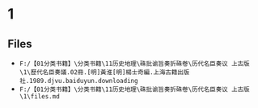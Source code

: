 # 1

## Files

- `F:/【01分类书籍】\分类书籍\11历史地理\硃批谕旨奏折硃卷\历代名臣奏议 上古版\1\歷代名臣奏議.02冊.[明]黃淮[明]楊士奇編.上海古籍出版社.1989.djvu.baiduyun.downloading`
- `F:/【01分类书籍】\分类书籍\11历史地理\硃批谕旨奏折硃卷\历代名臣奏议 上古版\1\files.md`
